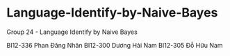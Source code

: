 # Language-Identify-by-Naive-Bayes
Group 24 - Language Identify by Naive Bayes

BI12-336 Phan Đăng Nhân
BI12-300 Dương Hải Nam
BI12-305 Đỗ Hữu Nam
